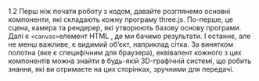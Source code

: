 1.2 
Перш ніж почати роботу з кодом, давайте розглянемо основні компоненти, які складають кожну програму three.js. По-перше, це сцена, камера та рендерер, які утворюють базову основу програми. Далі є `<canvas>`елемент HTML , де ми бачимо результати. І останнє, але не менш важливе, є видимий об’єкт, наприклад сітка. За винятком полотна (яке є специфічним для браузера), еквівалент кожного з цих компонентів можна знайти в будь-якій 3D-графічній системі, що робить знання, які ви отримаєте на цих сторінках, зручними для передачі.

